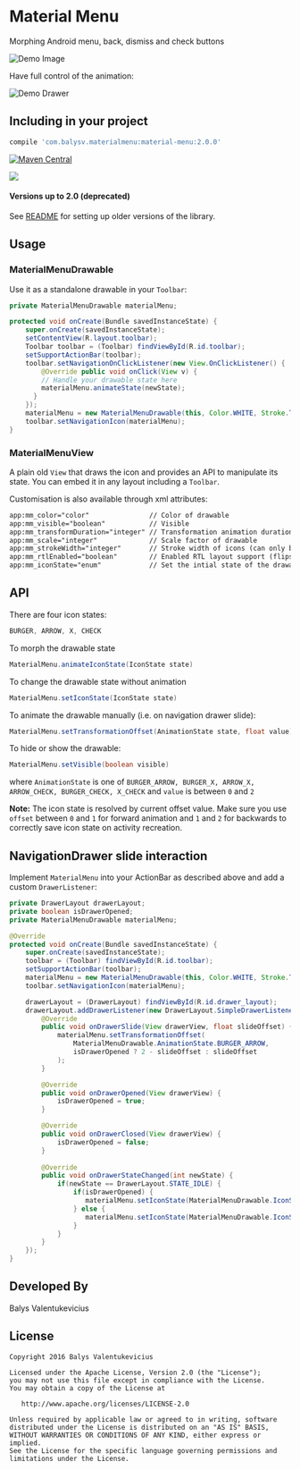 Material Menu
===============

Morphing Android menu, back, dismiss and check buttons

![Demo Image](https://raw.github.com/balysv/material-menu/master/art/demo.gif)

Have full control of the animation:

![Demo Drawer](https://raw.github.com/balysv/material-menu/master/art/demo_drawer.gif)

Including in your project
-------------------------

```groovy
compile 'com.balysv.materialmenu:material-menu:2.0.0'
```

[![Maven Central](https://maven-badges.herokuapp.com/maven-central/com.balysv.materialmenu/material-menu/badge.svg?style=flat)](http://mvnrepository.com/artifact/com.balysv.materialmenu/material-menu)

<a href="http://www.methodscount.com/?lib=com.balysv.materialmenu%3Amaterial-menu%3A%2B"><img src="https://img.shields.io/badge/Methods and size-206 | 23 KB-e91e63.svg"/></a>


#### Versions up to 2.0 (deprecated)

See [README][1] for setting up older versions of the library.

Usage
-----

### MaterialMenuDrawable

Use it as a standalone drawable in your `Toolbar`:

```java
private MaterialMenuDrawable materialMenu;

protected void onCreate(Bundle savedInstanceState) {
    super.onCreate(savedInstanceState);
    setContentView(R.layout.toolbar);
    Toolbar toolbar = (Toolbar) findViewById(R.id.toolbar);
    setSupportActionBar(toolbar);
    toolbar.setNavigationOnClickListener(new View.OnClickListener() {
        @Override public void onClick(View v) {
        // Handle your drawable state here
        materialMenu.animateState(newState);
      }
    });
    materialMenu = new MaterialMenuDrawable(this, Color.WHITE, Stroke.THIN);
    toolbar.setNavigationIcon(materialMenu);
}
```

### MaterialMenuView

A plain old `View` that draws the icon and provides an API to manipulate its state. You can embed it
in any layout including a `Toolbar`.

Customisation is also available through xml attributes:

```xml
app:mm_color="color"               // Color of drawable
app:mm_visible="boolean"           // Visible
app:mm_transformDuration="integer" // Transformation animation duration
app:mm_scale="integer"             // Scale factor of drawable
app:mm_strokeWidth="integer"       // Stroke width of icons (can only be 1, 2 or 3)
app:mm_rtlEnabled="boolean"        // Enabled RTL layout support (flips all drawables)
app:mm_iconState="enum"            // Set the intial state of the drawable (burger, arrow, x or check)
```

## API

There are four icon states:

```java
BURGER, ARROW, X, CHECK
```

To morph the drawable state

```java
MaterialMenu.animateIconState(IconState state)
```
    
To change the drawable state without animation

```java
MaterialMenu.setIconState(IconState state)
```

To animate the drawable manually (i.e. on navigation drawer slide):

```java
MaterialMenu.setTransformationOffset(AnimationState state, float value)
```
To hide or show the drawable:

```java
MaterialMenu.setVisible(boolean visible)
```

where `AnimationState` is one of `BURGER_ARROW, BURGER_X, ARROW_X, ARROW_CHECK, BURGER_CHECK, X_CHECK`
and `value` is between `0` and `2`
    
**Note:** The icon state is resolved by current offset value. Make sure you use `offset` between `0` and `1` for forward animation and `1` and `2` for backwards to correctly save icon state on activity recreation.

## NavigationDrawer slide interaction

Implement `MaterialMenu` into your ActionBar as described above and add a custom `DrawerListener`:

```java
private DrawerLayout drawerLayout;
private boolean isDrawerOpened;
private MaterialMenuDrawable materialMenu;

@Override
protected void onCreate(Bundle savedInstanceState) {
    super.onCreate(savedInstanceState);
    toolbar = (Toolbar) findViewById(R.id.toolbar);
    setSupportActionBar(toolbar);
    materialMenu = new MaterialMenuDrawable(this, Color.WHITE, Stroke.THIN);
    toolbar.setNavigationIcon(materialMenu);

    drawerLayout = (DrawerLayout) findViewById(R.id.drawer_layout);
    drawerLayout.addDrawerListener(new DrawerLayout.SimpleDrawerListener() {
        @Override
        public void onDrawerSlide(View drawerView, float slideOffset) {
            materialMenu.setTransformationOffset(
                MaterialMenuDrawable.AnimationState.BURGER_ARROW,
                isDrawerOpened ? 2 - slideOffset : slideOffset
            );
        }

        @Override
        public void onDrawerOpened(View drawerView) {
            isDrawerOpened = true;
        }

        @Override
        public void onDrawerClosed(View drawerView) {
            isDrawerOpened = false;
        }
        
        @Override
        public void onDrawerStateChanged(int newState) {
            if(newState == DrawerLayout.STATE_IDLE) {
                if(isDrawerOpened) {
                   materialMenu.setIconState(MaterialMenuDrawable.IconState.ARROW);
                } else {
                   materialMenu.setIconState(MaterialMenuDrawable.IconState.BURGER);
                }
            }
        }
    });
}
```

Developed By
--------------------
Balys Valentukevicius

License
-----------

```
Copyright 2016 Balys Valentukevicius

Licensed under the Apache License, Version 2.0 (the "License");
you may not use this file except in compliance with the License.
You may obtain a copy of the License at

   http://www.apache.org/licenses/LICENSE-2.0

Unless required by applicable law or agreed to in writing, software
distributed under the License is distributed on an "AS IS" BASIS,
WITHOUT WARRANTIES OR CONDITIONS OF ANY KIND, either express or implied.
See the License for the specific language governing permissions and
limitations under the License.
```

[1]: https://github.com/balysv/material-menu/blob/master/README-1.0.md
